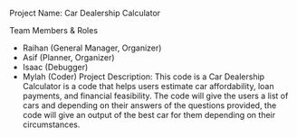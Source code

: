 Project Name: Car Dealership Calculator

 Team Members & Roles

- Raihan (General Manager, Organizer)
- Asif (Planner, Organizer)
- Isaac (Debugger)
- Mylah (Coder)
 Project Description: 
This code is a Car Dealership Calculator is a code that helps users estimate car affordability, loan payments, and financial feasibility. The code will give the users a list of cars and depending on their answers of the questions provided, the code will give an output of the best car for them depending on their circumstances. 
